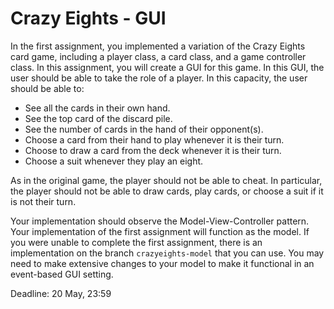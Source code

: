 # Crazy Eights - GUI

In the first assignment, you implemented a variation of the Crazy Eights card game, including a player class, a card class, and a game controller class. In this assignment, you will create a GUI for this game. In this GUI, the user should be able to take the role of a player. In this capacity, the user should be able to:

- See all the cards in their own hand.
- See the top card of the discard pile.
- See the number of cards in the hand of their opponent(s).
- Choose a card from their hand to play whenever it is their turn.
- Choose to draw a card from the deck whenever it is their turn.
- Choose a suit whenever they play an eight.

As in the original game, the player should not be able to cheat. In particular, the player should not be able to draw cards, play cards, or choose a suit if it is not their turn.

Your implementation should observe the Model-View-Controller pattern. Your implementation of the first assignment will function as the model. If you were unable to complete the first assignment, there is an implementation on the branch `crazyeights-model` that you can use. You may need to make extensive changes to your model to make it functional in an event-based GUI setting. 

Deadline: 20 May, 23:59